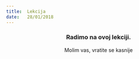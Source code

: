 ```yaml
---
title:  Lekcija
date:   28/01/2018
---
```


### <center>Radimo na ovoj lekciji.</center>
<center>Molim vas, vratite se kasnije</center>